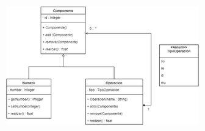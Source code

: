 ![Diagrama de clases del Composite](https://raw.githubusercontent.com/mathiasuy/Design-Patterns/master/Composite%20(ej%20calculadora)/diagrama.png)
